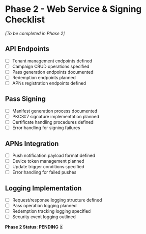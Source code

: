 # Phase 2 - Web Service & Signing Checklist

*[To be completed in Phase 2]*

## API Endpoints
- [ ] Tenant management endpoints defined
- [ ] Campaign CRUD operations specified
- [ ] Pass generation endpoints documented
- [ ] Redemption endpoints planned
- [ ] APNs registration endpoints defined

## Pass Signing
- [ ] Manifest generation process documented
- [ ] PKCS#7 signature implementation planned
- [ ] Certificate handling procedures defined
- [ ] Error handling for signing failures

## APNs Integration
- [ ] Push notification payload format defined
- [ ] Device token management planned
- [ ] Update trigger conditions specified
- [ ] Error handling for failed pushes

## Logging Implementation
- [ ] Request/response logging structure defined
- [ ] Pass operation logging planned
- [ ] Redemption tracking logging specified
- [ ] Security event logging outlined

**Phase 2 Status: PENDING** ⏳
